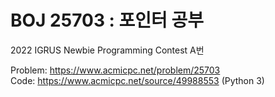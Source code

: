 # BOJ 25703 : 포인터 공부
2022 IGRUS Newbie Programming Contest A번  
  
Problem: https://www.acmicpc.net/problem/25703  
Code: https://www.acmicpc.net/source/49988553 (Python 3)
